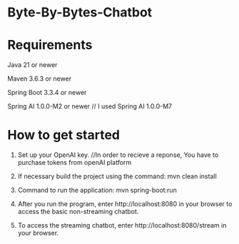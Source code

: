 # Byte-By-Bytes-Chatbot

# Requirements

Java 21 or newer

Maven 3.6.3 or newer

Spring Boot 3.3.4 or newer

Spring AI 1.0.0-M2 or newer     // I used Spring AI 1.0.0-M7


# How to get started

1. Set up your OpenAI key.    //In order to recieve a reponse, You have to purchase tokens
                             from openAI platform

2. If necessary build the project using the command:  mvn clean install      


3. Command to run the application:   mvn spring-boot:run

4. After you run the program, enter http://localhost:8080 in your browser to access the basic non-streaming chatbot.

5. To access the streaming chatbot, enter http://localhost:8080/stream in your browser. 
